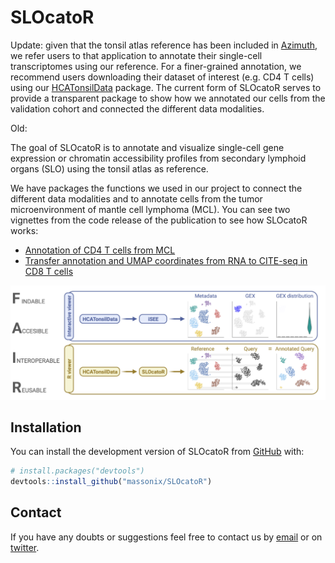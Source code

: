 # SLOcatoR

Update: given that the tonsil atlas reference has been included in [Azimuth](https://azimuth.hubmapconsortium.org/), we refer users to that application to annotate their single-cell transcriptomes using our reference. For a finer-grained annotation, we recommend users downloading their dataset of interest (e.g. CD4 T cells) using our [HCATonsilData](https://bioconductor.org/packages/release/data/experiment/html/HCATonsilData.html) package. The current form of SLOcatoR serves to provide a transparent package to show how we annotated our cells from the validation cohort and connected the different data modalities.


Old:

The goal of SLOcatoR is to annotate and visualize single-cell gene expression or chromatin accessibility profiles from secondary lymphoid organs (SLO) using the tonsil atlas as reference.

We have packages the functions we used in our project to connect the different data modalities and to annotate cells from the tumor microenvironment of mantle cell lymphoma (MCL). You can see two vignettes from the code release of the publication to see how SLOcatoR works:

* [Annotation of CD4 T cells from MCL](https://htmlpreview.github.io/?https://github.com/Single-Cell-Genomics-Group-CNAG-CRG/TonsilAtlas/blob/main/MCL/4-SLOcatoR/reports/01-CD4_T_label_transfer_102.html)
* [Transfer annotation and UMAP coordinates from RNA to CITE-seq in CD8 T cells](https://htmlpreview.github.io/?https://github.com/Single-Cell-Genomics-Group-CNAG-CRG/TonsilAtlas/blob/main/CITE-seq/harmonize_seurat_objects/harmonize_CD8_T_cite_seq.html)



![](inst/images/SLOcatoR_workflow2.png)


## Installation

You can install the development version of SLOcatoR from [GitHub](https://github.com/) with:

``` r
# install.packages("devtools")
devtools::install_github("massonix/SLOcatoR")
```


## Contact

If you have any doubts or suggestions feel free to contact us by [email](ramon.massoni@cnag.crg.eu) or on [twitter](https://twitter.com/rmassonix).
